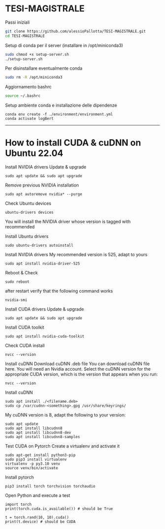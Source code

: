 # TESI-MAGISTRALE

Passi iniziali
```sh
git clone https://github.com/alessioPallotta/TESI-MAGISTRALE.git
cd TESI-MAGISTRALE
```

Setup di conda per il server (installare in /opt/miniconda3)
```sh
sudo chmod +x setup-server.sh
./setup-server.sh
```

Per disinstallare eventualmente conda
```sh
sudo rm -R /opt/miniconda3
```

Aggiornamento bashrc
```sh
source ~/.bashrc
```

Setup ambiente conda e installazione delle dipendenze
```
conda env create -f ./environment/environment.yml
conda activate logBert
```


------------------------------------------------------------------
# How to install CUDA & cuDNN on Ubuntu 22.04
Install NVIDIA drivers
Update & upgrade
```
sudo apt update && sudo apt upgrade
```
Remove previous NVIDIA installation
```
sudo apt autoremove nvidia* --purge
```
Check Ubuntu devices
```
ubuntu-drivers devices
```
You will install the NVIDIA driver whose version is tagged with recommended

Install Ubuntu drivers
```
sudo ubuntu-drivers autoinstall
```
Install NVIDIA drivers
My recommended version is 525, adapt to yours
```
sudo apt install nvidia-driver-525
```
Reboot & Check
```
sudo reboot
```
after restart verify that the following command works
```
nvidia-smi
```
Install CUDA drivers
Update & upgrade
```
sudo apt update && sudo apt upgrade
```
Install CUDA toolkit
```
sudo apt install nvidia-cuda-toolkit
```
Check CUDA install
```
nvcc --version
```
Install cuDNN
Download cuDNN .deb file
You can download cuDNN file here. You will need an Nvidia account. Select the cuDNN version for the appropriate CUDA version, which is the version that appears when you run:
```
nvcc --version
```
Install cuDNN
```
sudo apt install ./<filename.deb>
sudo cp /var/cudnn-<something>.gpg /usr/share/keyrings/
```
My cuDNN version is 8, adapt the following to your version:
```
sudo apt update
sudo apt install libcudnn8
sudo apt install libcudnn8-dev
sudo apt install libcudnn8-samples
```
Test CUDA on Pytorch
Create a virtualenv and activate it
```
sudo apt-get install python3-pip
sudo pip3 install virtualenv 
virtualenv -p py3.10 venv
source venv/bin/activate
```
Install pytorch
```
pip3 install torch torchvision torchaudio
```
Open Python and execute a test
```
import torch
print(torch.cuda.is_available()) # should be True

t = torch.rand(10, 10).cuda()
print(t.device) # should be CUDA
```

